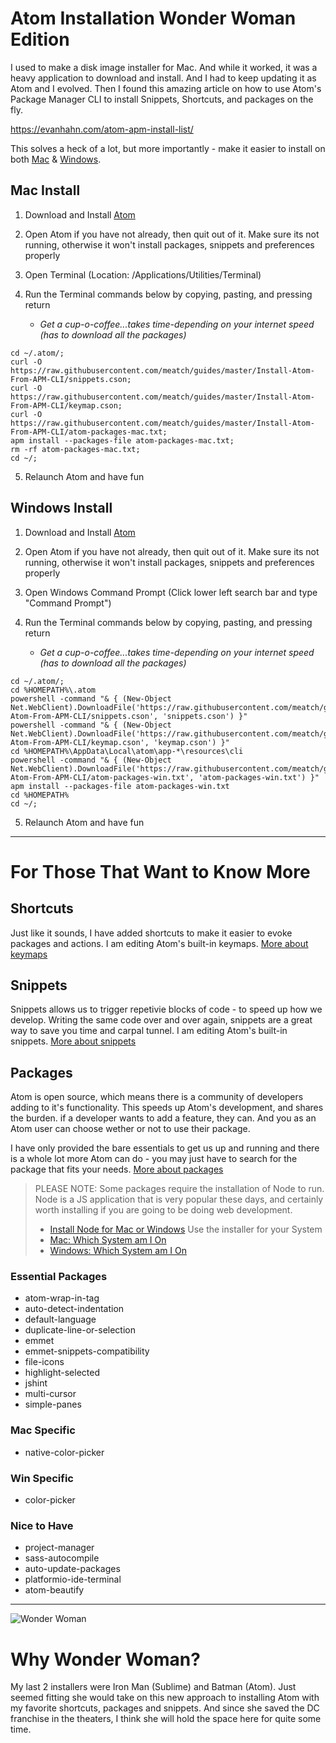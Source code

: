 # Atom Installation Wonder Woman Edition

I used to make a disk image installer for Mac. And while it worked, it was a heavy application to download and install. And I had to keep updating it as Atom and I evolved. Then I found this amazing article on how to use Atom's Package Manager CLI to install Snippets, Shortcuts, and packages on the fly.

https://evanhahn.com/atom-apm-install-list/

This solves a heck of a lot, but more importantly - make it easier to install on both [Mac](#mac) & [Windows](#win).


## Mac Install

1. Download and Install <a href="https://atom.io/" target="atom">Atom</a>

2. Open Atom if you have not already, then quit out of it. Make sure its not running, otherwise it won't install packages, snippets and preferences properly

3. Open Terminal (Location: /Applications/Utilities/Terminal)

4. Run the Terminal commands below by copying, pasting, and pressing return
    * *Get a cup-o-coffee...takes time-depending on your internet speed (has to download all the packages)*

```
cd ~/.atom/;
curl -O https://raw.githubusercontent.com/meatch/guides/master/Install-Atom-From-APM-CLI/snippets.cson;
curl -O https://raw.githubusercontent.com/meatch/guides/master/Install-Atom-From-APM-CLI/keymap.cson;
curl -O https://raw.githubusercontent.com/meatch/guides/master/Install-Atom-From-APM-CLI/atom-packages-mac.txt;
apm install --packages-file atom-packages-mac.txt;  
rm -rf atom-packages-mac.txt;
cd ~/;
```

5. Relaunch Atom and have fun

## Windows Install

1. Download and Install <a href="https://atom.io/" target="atom">Atom</a>

2. Open Atom if you have not already, then quit out of it. Make sure its not running, otherwise it won't install packages, snippets and preferences properly

3. Open Windows Command Prompt (Click lower left search bar and type "Command Prompt")

4. Run the Terminal commands below by copying, pasting, and pressing return
    * *Get a cup-o-coffee...takes time-depending on your internet speed (has to download all the packages)*

```
cd ~/.atom/;
cd %HOMEPATH%\.atom
powershell -command "& { (New-Object Net.WebClient).DownloadFile('https://raw.githubusercontent.com/meatch/guides/master/Install-Atom-From-APM-CLI/snippets.cson', 'snippets.cson') }"
powershell -command "& { (New-Object Net.WebClient).DownloadFile('https://raw.githubusercontent.com/meatch/guides/master/Install-Atom-From-APM-CLI/keymap.cson', 'keymap.cson') }"
cd %HOMEPATH%\AppData\Local\atom\app-*\resources\cli
powershell -command "& { (New-Object Net.WebClient).DownloadFile('https://raw.githubusercontent.com/meatch/guides/master/Install-Atom-From-APM-CLI/atom-packages-win.txt', 'atom-packages-win.txt') }"
apm install --packages-file atom-packages-win.txt
cd %HOMEPATH%
cd ~/;
```

5. Relaunch Atom and have fun

---

# For Those That Want to Know More

## Shortcuts
Just like it sounds, I have added shortcuts to make it easier to evoke packages and actions. I am editing Atom's built-in keymaps.
<a
    class="btn btn-primary"
    href="http://flight-manual.atom.io/behind-atom/sections/keymaps-in-depth/"
    target="keymaps"
    >
    More about keymaps
</a>


## Snippets
Snippets allows us to trigger repetivie blocks of code - to speed up how we develop. Writing the same code over and over again, snippets are a great way to save you time and carpal tunnel. I am editing Atom's built-in snippets.
<a
    class="btn btn-primary"
    href="http://flight-manual.atom.io/using-atom/sections/snippets/"
    target="snippets"
    >
    More about snippets
</a>


## Packages
Atom is open source, which means there is a community of developers adding to it's functionality. This speeds up Atom's development, and shares the burden. if a developer wants to add a feature, they can. And you as an Atom user can choose wether or not to use their package.

I have only provided the bare essentials to get us up and running and there is a whole lot more Atom can do - you may just have to search for the package that fits your needs.
<a
    class="btn btn-primary"
    href="http://flight-manual.atom.io/using-atom/sections/atom-packages/"
    target="packages"
    >
    More about packages
</a>

> PLEASE NOTE: Some packages require the installation of Node to run. Node is a JS application that is very popular these days, and certainly worth installing if you are going to be doing web development.
> * [Install Node for Mac or Windows](https://nodejs.org/en/download/) Use the installer for your System
> * [ Mac: Which System am I On ](https://support.apple.com/en-us/HT201260)
> * [ Windows: Which System am I On ](https://support.microsoft.com/en-us/help/13443/windows-which-operating-system)


### Essential Packages
* atom-wrap-in-tag
* auto-detect-indentation
* default-language
* duplicate-line-or-selection
* emmet
* emmet-snippets-compatibility
* file-icons
* highlight-selected
* jshint
* multi-cursor
* simple-panes

### Mac Specific
* native-color-picker

### Win Specific
* color-picker

### Nice to Have
* project-manager
* sass-autocompile
* auto-update-packages
* platformio-ide-terminal
* atom-beautify




---

![Wonder Woman](https://upload.wikimedia.org/wikipedia/en/e/ed/Wonder_Woman_%282017_film%29.jpg)

# Why Wonder Woman?

My last 2 installers were Iron Man (Sublime) and Batman (Atom). Just seemed fitting she would take on this new approach to installing Atom with my favorite shortcuts, packages and snippets. And since she saved the DC franchise in the theaters, I think she will hold the space here for quite some time.
